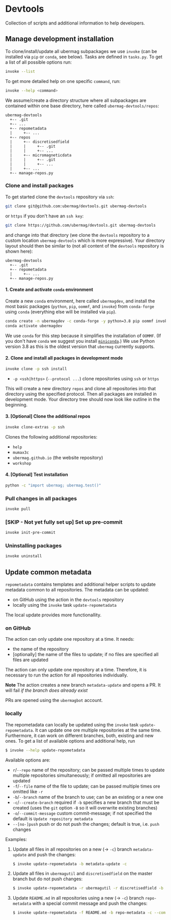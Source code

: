 # Devtools

Collection of scripts and additional information to help developers.

## Manage development installation

To clone/install/update all ubermag subpackages we use `invoke` (can be
installed via `pip` or `conda`, see below). Tasks are defined in `tasks.py`. To
get a list of all possible options run:

```bash
invoke --list
```

To get more detailed help on one specific `command`, run:

```bash
invoke --help <command>
```

We assume/create a directory structure where all subpackages are contained
within one base directory, here called `ubermag-devtools/repos`:

    ubermag-devtools
      +-- .git
      +-- ...
      +-- repometadata
      |     +-- ...
      +-- repos
      |     +-- discretisedfield
      |     |     +-- .git
      |     |     +-- ...
      |     +-- micromagneticdata
      |     |     +-- .git
      |     |     +-- ...
      |     +-- ...
      +-- manage-repos.py

### Clone and install packages

To get started clone the `devtools` repository via `ssh`:

```bash
git clone git@github.com:ubermag/devtools.git ubermag-devtools
```

or `https` if you don't have an `ssh key`:

```bash
git clone https://github.com/ubermag/devtools.git ubermag-devtools
```

and change into that directory (we clone the `devtools` repository to a custom
location `ubermag-devtools` which is more expressive). Your directory layout
should then be similar to (not all content of the `devtools` repository is shown
here):

    ubermag-devtools
      +-- .git
      +-- repometadata
      |     +-- ...
      +-- manage-repos.py

#### 1. Create and activate `conda` environment

Create a new `conda` environment, here called `ubermagdev`, and install the most
basic packages (`python`, `pip`, `oommf`, and `invoke`) from `conda-forge` using
`conda` (everything else will be installed via `pip`).

```bash
conda create -n ubermagdev -c conda-forge -y python=3.8 pip oommf invoke
conda activate ubermagdev
```

We use `conda` for this step because it simplifies the installation of `OOMMF`.
(If you don't have `conda` we suggest you install
[`miniconda`](https://docs.conda.io/en/latest/miniconda.html).) We use Python
version 3.8 as this is the oldest version that `ubermag` currently supports.

#### 2. Clone and install all packages in development mode

```bash
invoke clone -p ssh install
```

- `-p <ssh|https>` (`--protocol ...`) clone repositories using `ssh` or `https`

This will create a new directory `repos` and clone all repositories into that
directory using the specified protocol. Then all packages are installed in
development mode. Your directory tree should now look like outline in the
beginning.

#### 3. [Optional] Clone the additional repos

```bash
invoke clone-extras -p ssh
```

Clones the following additional repositories:

- `help`
- `mumax3c`
- `ubermag.github.io` (the website repository)
- `workshop`

#### 4. [Optional] Test installation

```bash
python -c "import ubermag; ubermag.test()"
```

### Pull changes in all packages

```bash
invoke pull
```

### [SKIP - Not yet fully set up] Set up pre-commit

```bash
invoke init-pre-commit
```

### Uninstalling packages

```bash
invoke uninstall
```

## Update common metadata

`repometadata` contains templates and additional helper scripts to update
metadata common to all repositories. The metadata can be updated:
- on GitHub using the action in the `devtools` repository
- locally using the `invoke` task `update-repometadata`

The local update provides more functionallity.

### on GitHub

The action can only update one repository at a time. It needs:
- the name of the repository
- [optionally] the name of the files to update; if no files are specified all files are updated

The action can only update one repository at a time. Therefore, it is necessary to run the action for all repositories individually.

**Note** The action creates a new branch `metadata-update` and opens a PR. It will fail *if the branch does already exist*

PRs are opened using the `ubermagbot` account.

### locally

The repometadata can locally be updated using the `invoke` task `update-repometadata`. It can update one ore multiple repositories at the same time. Furthermore, it can work on different branches, both, existing and new ones. To get a list of available options and additional help, run
```bash
$ invoke --help update-repometadata
```

Available options are:
- `r`/`--repo` name of the repository; can be passed multiple times to update multiple repositories simultaneously; if omitted all repositories are updated
- `-f`/`--file` name of the file to update; can be passed multiple times ore omitted like `-r`
- `-b`/`--branch` name of the branch to use; can be an existing or a new one
- `-c`/`--create-branch` required if `-b` specifies a new branch that must be created (uses the `git` option `-B` so it will overwrite existing branches)
- `-o`/`--commit-message` custom commit-message; if not specified the default is `Update repository metadata`
- `--[no-]push` push or do not push the changes; default is true, i.e. `push` changes

Examples:

1. Update all files in all repositories on a new (-> `-c`) branch `metadata-update` and push the changes:
   ```bash
   $ invoke update-repometadata -b metadata-update -c
   ```

2. Update all files in `ubermagutil` and `discretisedfield` on the master branch but do not push changes:
   ```bash
   $ invoke update-repometadata -r ubermagutil -r discretisedfield -b master --no-push
   ```
   
3. Update `README.md` in all repositories using a new (-> `-c`) branch `repo-metadata` with a special commit message and push the changes:
   ```bash
   $ invoke update-repometadata -f README.md -b repo-metadata -c --commit-message "Update README"
   ```
